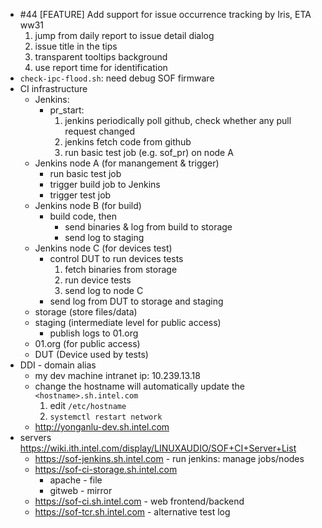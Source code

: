 * #44 [FEATURE] Add support for issue occurrence tracking by Iris, ETA ww31 
  1. jump from daily report to issue detail dialog 
  2. issue title in the tips 
  3. transparent tooltips background 
  4. use report time for identification 
* `check-ipc-flood.sh`: need debug SOF firmware
* CI infrastructure
  * Jenkins:
    * pr_start:
      1. jenkins periodically poll github, check whether any pull request changed
      2. jenkins fetch code from github
      3. run basic test job (e.g. sof_pr) on node A
  * Jenkins node A (for manangement & trigger)
    * run basic test job
    * trigger build job to Jenkins
    * trigger test job
  * Jenkins node B (for build)
    * build code, then
      * send binaries & log from build to storage
      * send log to staging
  * Jenkins node C (for devices test)
    * control DUT to run devices tests
      1. fetch binaries from storage
      2. run device tests
      3. send log to node C
    * send log from DUT to storage and staging
  * storage (store files/data)
  * staging (intermediate level for public access)
    * publish logs to 01.org
  * 01.org (for public access)
  * DUT (Device used by tests)
* DDI - domain alias
  * my dev machine intranet ip: 10.239.13.18
  * change the hostname will automatically update the `<hostname>.sh.intel.com`
    1. edit `/etc/hostname`
    2. `systemctl restart network`
  * <http://yonganlu-dev.sh.intel.com>
* servers <https://wiki.ith.intel.com/display/LINUXAUDIO/SOF+CI+Server+List>
  * <https://sof-jenkins.sh.intel.com> - run jenkins: manage jobs/nodes
  * <https://sof-ci-storage.sh.intel.com>
    * apache - file
    * gitweb - mirror
  * <https://sof-ci.sh.intel.com> - web frontend/backend
  * <https://sof-tcr.sh.intel.com> - alternative test log
